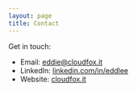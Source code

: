 ```yaml
---
layout: page
title: Contact
---
```


Get in touch:

- Email: eddie@cloudfox.it  
- LinkedIn: [linkedin.com/in/eddlee](https://linkedin.com/in/eddlee)  
- Website: [cloudfox.it](https://cloudfox.it)
